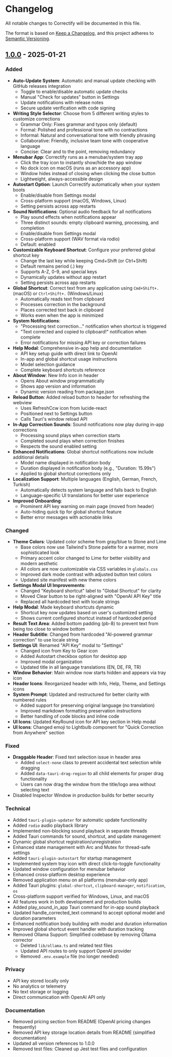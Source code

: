# Changelog

All notable changes to Correctify will be documented in this file.

The format is based on [Keep a Changelog](https://keepachangelog.com/en/1.0.0/),
and this project adheres to [Semantic Versioning](https://semver.org/spec/v2.0.0.html).

## [1.0.0] - 2025-01-21

### Added
- **Auto-Update System**: Automatic and manual update checking with GitHub releases integration
  - Toggle to enable/disable automatic update checks
  - Manual "Check for updates" button in Settings
  - Update notifications with release notes
  - Secure update verification with code signing
- **Writing Style Selector**: Choose from 5 different writing styles to customize corrections
  - Grammar Only: Fixes grammar and typos only (default)
  - Formal: Polished and professional tone with no contractions
  - Informal: Natural and conversational tone with friendly phrasing
  - Collaborative: Friendly, inclusive team tone with cooperative language
  - Concise: Clear and to the point, removing redundancy
- **Menubar App**: Correctify runs as a menubar/system tray app
  - Click the tray icon to instantly show/hide the app window
  - No dock icon on macOS (runs as an accessory app)
  - Window hides instead of closing when clicking the close button
  - Lightweight, always-accessible design
- **Autostart Option**: Launch Correctify automatically when your system boots
  - Enable/disable from Settings modal
  - Cross-platform support (macOS, Windows, Linux)
  - Setting persists across app restarts
- **Sound Notifications**: Optional audio feedback for all notifications
  - Play sound effects when notifications appear
  - Three distinct sounds: empty clipboard warning, processing, and completion
  - Enable/disable from Settings modal
  - Cross-platform support (WAV format via rodio)
  - Default: enabled
- **Customizable Keyboard Shortcut**: Configure your preferred global shortcut key
  - Change the last key while keeping Cmd+Shift (or Ctrl+Shift)
  - Default remains period (.) key
  - Supports A-Z, 0-9, and special keys
  - Dynamically updates without app restart
  - Setting persists across app restarts
- **Global Shortcut**: Correct text from any application using `Cmd+Shift+.` (macOS) or `Ctrl+Shift+.` (Windows/Linux)
  - Automatically reads text from clipboard
  - Processes correction in the background
  - Places corrected text back in clipboard
  - Works even when the app is minimized
- **System Notifications**: 
  - "Processing text correction..." notification when shortcut is triggered
  - "Text corrected and copied to clipboard!" notification when complete
  - Error notifications for missing API key or correction failures
- **Help Modal**: Comprehensive in-app help and documentation
  - API key setup guide with direct link to OpenAI
  - In-app and global shortcut usage instructions
  - Model selection guidance
  - Complete keyboard shortcuts reference
- **About Window**: New Info icon in header
  - Opens About window programmatically
  - Shows app version and information
  - Dynamic version reading from package.json
- **Reload Button**: Added reload button to header for refreshing the webview
  - Uses RefreshCcw icon from lucide-react
  - Positioned next to Settings button
  - Calls Tauri's window reload API
- **In-App Correction Sounds**: Sound notifications now play during in-app corrections
  - Processing sound plays when correction starts
  - Completed sound plays when correction finishes
  - Respects the sound enabled setting
- **Enhanced Notifications**: Global shortcut notifications now include additional details
  - Model name displayed in notification body
  - Duration displayed in notification body (e.g., "Duration: 15.99s")
  - Applied to global shortcut corrections only
- **Localization Support**: Multiple languages (English, German, French, Turkish)
  - Automatically detects system language and falls back to English
  - Language-specific UI translations for better user experience
- **Improved Onboarding**:
  - Prominent API key warning on main page (moved from header)
  - Auto-hiding quick tip for global shortcut feature
  - Better error messages with actionable links

### Changed
- **Theme Colors**: Updated color scheme from gray/blue to Stone and Lime
  - Base colors now use Tailwind's Stone palette for a warmer, more sophisticated look
  - Primary accent color changed to Lime for better visibility and modern aesthetic
  - All colors are now customizable via CSS variables in `globals.css`
  - Improved dark mode contrast with adjusted button text colors
  - Updated site manifest with new theme colors
- **Settings Modal UI Improvements**:
  - Changed "Keyboard shortcut" label to "Global Shortcut" for clarity
  - Moved Clear button to be right-aligned with "OpenAI API Key" title
  - Replaced all hardcoded text with locale strings
- **Help Modal**: Made keyboard shortcuts dynamic
  - Shortcut key now updates based on user's customized setting
  - Shows current configured shortcut instead of hardcoded period
- **Result Text Area**: Added bottom padding (pb-8) to prevent text from being too close to window bottom
- **Header Subtitle**: Changed from hardcoded "AI-powered grammar correction" to use locale string
- **Settings UI**: Renamed "API Key" modal to "Settings"
  - Changed icon from Key to Gear icon
  - Added Autostart checkbox option for desktop app
  - Improved modal organization
  - Updated title in all language translations (EN, DE, FR, TR)
- **Window Behavior**: Main window now starts hidden and appears via tray icon
- **Header Icons**: Reorganized header with Info, Help, Theme, and Settings icons
- **System Prompt**: Updated and restructured for better clarity with numbered rules
  - Added support for preserving original language (no translation)
  - Improved markdown formatting preservation instructions
  - Better handling of code blocks and inline code
- **UI Icons**: Updated KeyRound icon for API key section in Help modal
- **UI Icons**: Changed emoji to Lightbulb component for "Quick Correction from Anywhere" section

### Fixed
- **Draggable Header**: Fixed text selection issue in header area
  - Added `select-none` class to prevent accidental text selection while dragging
  - Added `data-tauri-drag-region` to all child elements for proper drag functionality
  - Users can now drag the window from the title/logo area without selecting text
- Disabled Inspector Window in production builds for better security

### Technical
- Added `tauri-plugin-updater` for automatic update functionality
- Added `rodio` audio playback library
- Implemented non-blocking sound playback in separate threads
- Added Tauri commands for sound, shortcut, and update management
- Dynamic global shortcut registration/unregistration
- Enhanced state management with Arc and Mutex for thread-safe settings
- Added `tauri-plugin-autostart` for startup management
- Implemented system tray icon with direct click-to-toggle functionality
- Updated window configuration for menubar behavior
- Enhanced cross-platform desktop experience
- Removed application menu on all platforms (menubar-only app)
- Added Tauri plugins: `global-shortcut`, `clipboard-manager`, `notification`, `os`
- Cross-platform support verified for Windows, Linux, and macOS
- All features work in both development and production builds
- Added play_sound_in_app Tauri command for in-app sound playback
- Updated handle_corrected_text command to accept optional model and duration parameters
- Enhanced notification body building with model and duration information
- Improved global shortcut event handler with duration tracking
- Removed Ollama Support: Simplified codebase by removing Ollama corrector
  - Deleted `lib/ollama.ts` and related test files
  - Updated API routes to only support OpenAI provider
  - Removed `.env.example` file (no longer needed)

### Privacy
- API key stored locally only
- No analytics or telemetry
- No text storage or logging
- Direct communication with OpenAI API only

### Documentation
- Removed pricing section from README (OpenAI pricing changes frequently)
- Removed API key storage location details from README (simplified documentation)
- Updated all version references to 1.0.0
- Removed test files: Cleaned up Jest test files and configuration

[1.0.0]: https://github.com/tarikkavaz/Correctify/releases/tag/v1.0.0